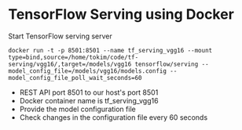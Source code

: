 # TensorFlow Serving using Docker

Start TensorFlow serving server

~~~
docker run -t -p 8501:8501 --name tf_serving_vgg16 --mount type=bind,source=/home/tokim/code/tf-serving/vgg16/,target=/models/vgg16 tensorflow/serving --model_config_file=/models/vgg16/models.config --model_config_file_poll_wait_seconds=60
~~~
* REST API port 8501 to our host's port 8501
* Docker container name is tf_serving_vgg16
* Provide the model configuration file
* Check changes in the configuration file every 60 seconds